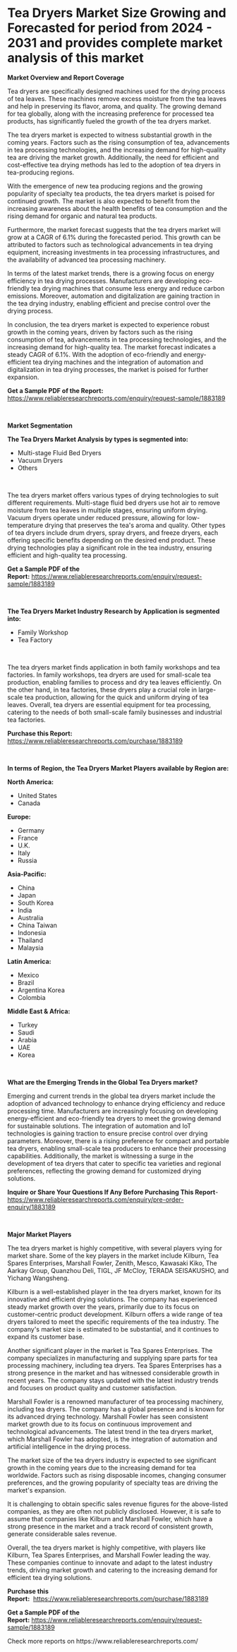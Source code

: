 <p><h1>Tea Dryers Market Size Growing and Forecasted for period from 2024 - 2031 and provides complete market analysis of this market</h1></p><p><strong>Market Overview and Report Coverage</strong></p>
<p><p>Tea dryers are specifically designed machines used for the drying process of tea leaves. These machines remove excess moisture from the tea leaves and help in preserving its flavor, aroma, and quality. The growing demand for tea globally, along with the increasing preference for processed tea products, has significantly fueled the growth of the tea dryers market. </p><p>The tea dryers market is expected to witness substantial growth in the coming years. Factors such as the rising consumption of tea, advancements in tea processing technologies, and the increasing demand for high-quality tea are driving the market growth. Additionally, the need for efficient and cost-effective tea drying methods has led to the adoption of tea dryers in tea-producing regions.</p><p>With the emergence of new tea producing regions and the growing popularity of specialty tea products, the tea dryers market is poised for continued growth. The market is also expected to benefit from the increasing awareness about the health benefits of tea consumption and the rising demand for organic and natural tea products.</p><p>Furthermore, the market forecast suggests that the tea dryers market will grow at a CAGR of 6.1% during the forecasted period. This growth can be attributed to factors such as technological advancements in tea drying equipment, increasing investments in tea processing infrastructures, and the availability of advanced tea processing machinery.</p><p>In terms of the latest market trends, there is a growing focus on energy efficiency in tea drying processes. Manufacturers are developing eco-friendly tea drying machines that consume less energy and reduce carbon emissions. Moreover, automation and digitalization are gaining traction in the tea drying industry, enabling efficient and precise control over the drying process.</p><p>In conclusion, the tea dryers market is expected to experience robust growth in the coming years, driven by factors such as the rising consumption of tea, advancements in tea processing technologies, and the increasing demand for high-quality tea. The market forecast indicates a steady CAGR of 6.1%. With the adoption of eco-friendly and energy-efficient tea drying machines and the integration of automation and digitalization in tea drying processes, the market is poised for further expansion.</p></p>
<p><strong>Get a Sample PDF of the Report:</strong> <a href="https://www.reliableresearchreports.com/enquiry/request-sample/1883189">https://www.reliableresearchreports.com/enquiry/request-sample/1883189</a></p>
<p>&nbsp;</p>
<p><strong>Market Segmentation</strong></p>
<p><strong>The Tea Dryers Market Analysis by types is segmented into:</strong></p>
<p><ul><li>Multi-stage Fluid Bed Dryers</li><li>Vacuum Dryers</li><li>Others</li></ul></p>
<p>&nbsp;</p>
<p><p>The tea dryers market offers various types of drying technologies to suit different requirements. Multi-stage fluid bed dryers use hot air to remove moisture from tea leaves in multiple stages, ensuring uniform drying. Vacuum dryers operate under reduced pressure, allowing for low-temperature drying that preserves the tea's aroma and quality. Other types of tea dryers include drum dryers, spray dryers, and freeze dryers, each offering specific benefits depending on the desired end product. These drying technologies play a significant role in the tea industry, ensuring efficient and high-quality tea processing.</p></p>
<p><strong>Get a Sample PDF of the Report:</strong>&nbsp;<a href="https://www.reliableresearchreports.com/enquiry/request-sample/1883189">https://www.reliableresearchreports.com/enquiry/request-sample/1883189</a></p>
<p>&nbsp;</p>
<p><strong>The Tea Dryers Market Industry Research by Application is segmented into:</strong></p>
<p><ul><li>Family Workshop</li><li>Tea Factory</li></ul></p>
<p>&nbsp;</p>
<p><p>The tea dryers market finds application in both family workshops and tea factories. In family workshops, tea dryers are used for small-scale tea production, enabling families to process and dry tea leaves efficiently. On the other hand, in tea factories, these dryers play a crucial role in large-scale tea production, allowing for the quick and uniform drying of tea leaves. Overall, tea dryers are essential equipment for tea processing, catering to the needs of both small-scale family businesses and industrial tea factories.</p></p>
<p><strong>Purchase this Report:</strong>&nbsp; <a href="https://www.reliableresearchreports.com/purchase/1883189">https://www.reliableresearchreports.com/purchase/1883189</a></p>
<p>&nbsp;</p>
<p><strong>In terms of Region, the Tea Dryers Market Players available by Region are:</strong></p>
<p>
    <p> <strong> North America: </strong>
        <ul>
            <li>United States</li>
            <li>Canada</li>
        </ul>
        </p> 
    <p> <strong> Europe: </strong>
        <ul>
            <li>Germany</li>
            <li>France</li>
            <li>U.K.</li>
            <li>Italy</li>
            <li>Russia</li>
        </ul>
        </p> 
    <p> <strong> Asia-Pacific: </strong>
        <ul>
            <li>China</li>
            <li>Japan</li>
            <li>South Korea</li>
            <li>India</li>
            <li>Australia</li>
            <li>China Taiwan</li>
            <li>Indonesia</li>
            <li>Thailand</li>
            <li>Malaysia</li>
        </ul>
        </p> 
    <p> <strong> Latin America: </strong>
        <ul>
            <li>Mexico</li>
            <li>Brazil</li>
            <li>Argentina Korea</li>
            <li>Colombia</li>
        </ul>
        </p> 
    <p> <strong> Middle East & Africa: </strong>
        <ul>
            <li>Turkey</li>
            <li>Saudi</li>
            <li>Arabia</li>
            <li>UAE</li>
            <li>Korea</li>
        </ul>
    </p>
    </p>
<p>&nbsp;</p>
<p><strong>What are the Emerging Trends in the Global Tea Dryers market?</strong></p>
<p><p>Emerging and current trends in the global tea dryers market include the adoption of advanced technology to enhance drying efficiency and reduce processing time. Manufacturers are increasingly focusing on developing energy-efficient and eco-friendly tea dryers to meet the growing demand for sustainable solutions. The integration of automation and IoT technologies is gaining traction to ensure precise control over drying parameters. Moreover, there is a rising preference for compact and portable tea dryers, enabling small-scale tea producers to enhance their processing capabilities. Additionally, the market is witnessing a surge in the development of tea dryers that cater to specific tea varieties and regional preferences, reflecting the growing demand for customized drying solutions.</p></p>
<p><strong>Inquire or Share Your Questions If Any Before Purchasing This Report</strong>- <a href="https://www.reliableresearchreports.com/enquiry/pre-order-enquiry/1883189">https://www.reliableresearchreports.com/enquiry/pre-order-enquiry/1883189</a></p>
<p>&nbsp;</p>
<p><strong>Major Market Players</strong></p>
<p><p>The tea dryers market is highly competitive, with several players vying for market share. Some of the key players in the market include Kilburn, Tea Spares Enterprises, Marshall Fowler, Zenith, Mesco, Kawasaki Kiko, The Aarkay Group, Quanzhou Deli, TIGL, JF McCloy, TERADA SEISAKUSHO, and Yichang Wangsheng. </p><p>Kilburn is a well-established player in the tea dryers market, known for its innovative and efficient drying solutions. The company has experienced steady market growth over the years, primarily due to its focus on customer-centric product development. Kilburn offers a wide range of tea dryers tailored to meet the specific requirements of the tea industry. The company's market size is estimated to be substantial, and it continues to expand its customer base.</p><p>Another significant player in the market is Tea Spares Enterprises. The company specializes in manufacturing and supplying spare parts for tea processing machinery, including tea dryers. Tea Spares Enterprises has a strong presence in the market and has witnessed considerable growth in recent years. The company stays updated with the latest industry trends and focuses on product quality and customer satisfaction.</p><p>Marshall Fowler is a renowned manufacturer of tea processing machinery, including tea dryers. The company has a global presence and is known for its advanced drying technology. Marshall Fowler has seen consistent market growth due to its focus on continuous improvement and technological advancements. The latest trend in the tea dryers market, which Marshall Fowler has adopted, is the integration of automation and artificial intelligence in the drying process.</p><p>The market size of the tea dryers industry is expected to see significant growth in the coming years due to the increasing demand for tea worldwide. Factors such as rising disposable incomes, changing consumer preferences, and the growing popularity of specialty teas are driving the market's expansion.</p><p>It is challenging to obtain specific sales revenue figures for the above-listed companies, as they are often not publicly disclosed. However, it is safe to assume that companies like Kilburn and Marshall Fowler, which have a strong presence in the market and a track record of consistent growth, generate considerable sales revenue.</p><p>Overall, the tea dryers market is highly competitive, with players like Kilburn, Tea Spares Enterprises, and Marshall Fowler leading the way. These companies continue to innovate and adapt to the latest industry trends, driving market growth and catering to the increasing demand for efficient tea drying solutions.</p></p>
<p><strong>Purchase this Report:</strong>&nbsp;&nbsp;<a href="https://www.reliableresearchreports.com/purchase/1883189">https://www.reliableresearchreports.com/purchase/1883189</a></p>
<p></p>
<p><strong>Get a Sample PDF of the Report:</strong>&nbsp;<a href="https://www.reliableresearchreports.com/enquiry/request-sample/1883189">https://www.reliableresearchreports.com/enquiry/request-sample/1883189</a></p>
<p>Check more reports on https://www.reliableresearchreports.com/</p>